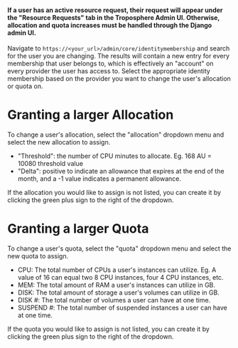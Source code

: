 #### If a user has an active resource request, their request will appear under the "Resource Requests" tab in the Troposphere Admin UI. Otherwise, allocation and quota increases must be handled through the Django admin UI.

Navigate to `https://<your_url>/admin/core/identitymembership` and search for the user you are changing. The results will contain a new entry for every membership that user belongs to, which is effectively an "account" on every provider the user has access to. Select the appropriate identity membership based on the provider you want to change the user's allocation or quota on.

# <a name="changing-allocation">Granting a larger Allocation</a>

To change a user's allocation, select the "allocation" dropdown menu and select the new allocation to assign. 
- "Threshold": the number of CPU minutes to allocate. Eg. 168 AU = 10080 threshold value
- "Delta": positive to indicate an allowance that expires at the end of the month, and a -1 value indicates a permanent allowance.

If the allocation you would like to assign is not listed, you can create it by clicking the green plus sign to the right of the dropdown.

# <a name="changing quota">Granting a larger Quota</a>

To change a user's quota, select the "quota" dropdown menu and select the new quota to assign.

- CPU: The total number of CPUs a user's instances can utilize. Eg. A value of 16 can equal two 8 CPU instances, four 4 CPU instances, etc.
- MEM: The total amount of RAM a user's instances can utilize in GB.
- DISK: The total amount of storage a user's volumes can utilize in GB.
- DISK #: The total number of volumes a user can have at one time.
- SUSPEND #: The total number of suspended instances a user can have at one time.

If the quota you would like to assign is not listed, you can create it by clicking the green plus sign to the right of the dropdown.
